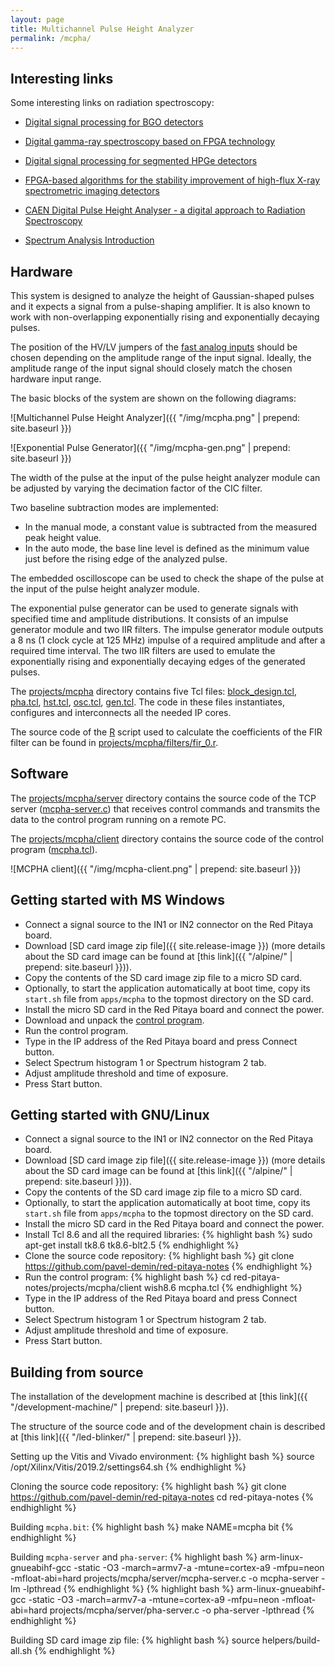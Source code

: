 ```yaml
---
layout: page
title: Multichannel Pulse Height Analyzer
permalink: /mcpha/
---
```


Interesting links
-----

Some interesting links on radiation spectroscopy:

 - [Digital signal processing for BGO detectors](https://doi.org/10.1016/0168-9002(93)91105-V)

 - [Digital gamma-ray spectroscopy based on FPGA technology](https://doi.org/10.1016/S0168-9002(01)01925-8)

 - [Digital signal processing for segmented HPGe detectors](https://archiv.ub.uni-heidelberg.de/volltextserver/4991)

 - [FPGA-based algorithms for the stability improvement of high-flux X-ray spectrometric imaging detectors](https://tel.archives-ouvertes.fr/tel-02096235)

 - [CAEN Digital Pulse Height Analyser - a digital approach to
Radiation Spectroscopy](https://www.caen.it/documents/News/32/AN2508_Digital_Pulse_Height_Analyser.pdf)

 - [Spectrum Analysis Introduction](http://www.canberra.com/literature/fundamental-principles/pdf/Spectrum-Analysis.pdf)

Hardware
-----

This system is designed to analyze the height of Gaussian-shaped pulses and it expects a signal from a pulse-shaping amplifier. It is also known to work with non-overlapping exponentially rising and exponentially decaying pulses.

The position of the HV/LV jumpers of the [fast analog inputs](https://redpitaya.readthedocs.io/en/latest/developerGuide/125-14/fastIO.html#fast-analog-io) should be chosen depending on the amplitude range of the input signal. Ideally, the amplitude range of the input signal should closely match the chosen hardware input range.

The basic blocks of the system are shown on the following diagrams:

![Multichannel Pulse Height Analyzer]({{ "/img/mcpha.png" | prepend: site.baseurl }})

![Exponential Pulse Generator]({{ "/img/mcpha-gen.png" | prepend: site.baseurl }})

The width of the pulse at the input of the pulse height analyzer module can be adjusted by varying the decimation factor of the CIC filter.

Two baseline subtraction modes are implemented:

 - In the manual mode, a constant value is subtracted from the measured peak height value.
 - In the auto mode, the base line level is defined as the minimum value just before the rising edge of the analyzed pulse.

The embedded oscilloscope can be used to check the shape of the pulse at the input of the pulse height analyzer module.

The exponential pulse generator can be used to generate signals with specified time and amplitude distributions. It consists of an impulse generator module and two IIR filters. The impulse generator module outputs a 8 ns (1 clock cycle at 125 MHz) impulse of a required amplitude and after a required time interval. The two IIR filters are used to emulate the exponentially rising and exponentially decaying edges of the generated pulses.

The [projects/mcpha](https://github.com/pavel-demin/red-pitaya-notes/tree/master/projects/mcpha) directory contains five Tcl files: [block_design.tcl](https://github.com/pavel-demin/red-pitaya-notes/blob/master/projects/mcpha/block_design.tcl), [pha.tcl](https://github.com/pavel-demin/red-pitaya-notes/blob/master/projects/mcpha/pha.tcl), [hst.tcl](https://github.com/pavel-demin/red-pitaya-notes/blob/master/projects/mcpha/hst.tcl), [osc.tcl](https://github.com/pavel-demin/red-pitaya-notes/blob/master/projects/mcpha/osc.tcl), [gen.tcl](https://github.com/pavel-demin/red-pitaya-notes/blob/master/projects/mcpha/gen.tcl). The code in these files instantiates, configures and interconnects all the needed IP cores.

The source code of the [R](http://www.r-project.org) script used to calculate the coefficients of the FIR filter can be found in [projects/mcpha/filters/fir_0.r](https://github.com/pavel-demin/red-pitaya-notes/blob/master/projects/mcpha/filters/fir_0.r).

Software
-----

The [projects/mcpha/server](https://github.com/pavel-demin/red-pitaya-notes/tree/master/projects/mcpha/server) directory contains the source code of the TCP server ([mcpha-server.c](https://github.com/pavel-demin/red-pitaya-notes/blob/master/projects/mcpha/server/mcpha-server.c)) that receives control commands and transmits the data to the control program running on a remote PC.

The [projects/mcpha/client](https://github.com/pavel-demin/red-pitaya-notes/tree/master/projects/mcpha/client) directory contains the source code of the control program ([mcpha.tcl](https://github.com/pavel-demin/red-pitaya-notes/blob/master/projects/mcpha/client/mcpha.tcl)).

![MCPHA client]({{ "/img/mcpha-client.png" | prepend: site.baseurl }})

Getting started with MS Windows
-----

 - Connect a signal source to the IN1 or IN2 connector on the Red Pitaya board.
 - Download [SD card image zip file]({{ site.release-image }}) (more details about the SD card image can be found at [this link]({{ "/alpine/" | prepend: site.baseurl }})).
 - Copy the contents of the SD card image zip file to a micro SD card.
 - Optionally, to start the application automatically at boot time, copy its `start.sh` file from `apps/mcpha` to the topmost directory on the SD card.
 - Install the micro SD card in the Red Pitaya board and connect the power.
 - Download and unpack the [control program](https://github.com/pavel-demin/red-pitaya-notes/releases/download/20191120/mcpha-win32-20191120.zip).
 - Run the control program.
 - Type in the IP address of the Red Pitaya board and press Connect button.
 - Select Spectrum histogram 1 or Spectrum histogram 2 tab.
 - Adjust amplitude threshold and time of exposure.
 - Press Start button.

Getting started with GNU/Linux
-----

 - Connect a signal source to the IN1 or IN2 connector on the Red Pitaya board.
 - Download [SD card image zip file]({{ site.release-image }}) (more details about the SD card image can be found at [this link]({{ "/alpine/" | prepend: site.baseurl }})).
 - Copy the contents of the SD card image zip file to a micro SD card.
 - Optionally, to start the application automatically at boot time, copy its `start.sh` file from `apps/mcpha` to the topmost directory on the SD card.
 - Install the micro SD card in the Red Pitaya board and connect the power.
 - Install Tcl 8.6 and all the required libraries:
{% highlight bash %}
sudo apt-get install tk8.6 tk8.6-blt2.5
{% endhighlight %}
 - Clone the source code repository:
{% highlight bash %}
git clone https://github.com/pavel-demin/red-pitaya-notes
{% endhighlight %}
 - Run the control program:
{% highlight bash %}
cd red-pitaya-notes/projects/mcpha/client
wish8.6 mcpha.tcl
{% endhighlight %}
 - Type in the IP address of the Red Pitaya board and press Connect button.
 - Select Spectrum histogram 1 or Spectrum histogram 2 tab.
 - Adjust amplitude threshold and time of exposure.
 - Press Start button.

Building from source
-----

The installation of the development machine is described at [this link]({{ "/development-machine/" | prepend: site.baseurl }}).

The structure of the source code and of the development chain is described at [this link]({{ "/led-blinker/" | prepend: site.baseurl }}).

Setting up the Vitis and Vivado environment:
{% highlight bash %}
source /opt/Xilinx/Vitis/2019.2/settings64.sh
{% endhighlight %}

Cloning the source code repository:
{% highlight bash %}
git clone https://github.com/pavel-demin/red-pitaya-notes
cd red-pitaya-notes
{% endhighlight %}

Building `mcpha.bit`:
{% highlight bash %}
make NAME=mcpha bit
{% endhighlight %}

Building `mcpha-server` and `pha-server`:
{% highlight bash %}
arm-linux-gnueabihf-gcc -static -O3 -march=armv7-a -mtune=cortex-a9 -mfpu=neon -mfloat-abi=hard projects/mcpha/server/mcpha-server.c -o mcpha-server -lm -lpthread
{% endhighlight %}
{% highlight bash %}
arm-linux-gnueabihf-gcc -static -O3 -march=armv7-a -mtune=cortex-a9 -mfpu=neon -mfloat-abi=hard projects/mcpha/server/pha-server.c -o pha-server -lpthread
{% endhighlight %}

Building SD card image zip file:
{% highlight bash %}
source helpers/build-all.sh
{% endhighlight %}
